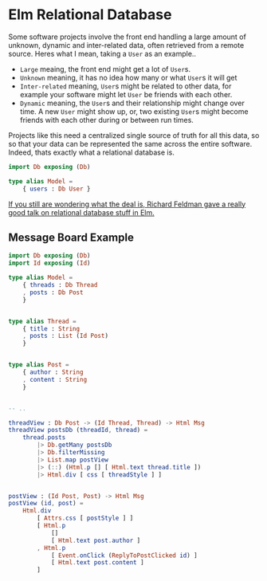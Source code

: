 # Elm Relational Database

Some software projects involve the front end handling a large amount of unknown, dynamic and inter-related data, often retrieved from a remote source. Heres what I mean, taking a `User` as an example..

- `Large` meaing, the front end might get a lot of `User`s.
- `Unknown` meaning, it has no idea how many or what `User`s it will get
- `Inter-related` meaning, `User`s might be related to other data, for example your software might let `User` be friends with each other. 
- `Dynamic` meaning, the `User`s and their relationship might change over time. A new `User` might show up, or, two existing `User`s might become friends with each other during or between run times.

Projects like this need a centralized single source of truth for all this data, so so that your data can be represented the same across the entire software. Indeed, thats exactly what a relational database is. 
```elm
import Db exposing (Db)

type alias Model =
    { users : Db User }
```
[If you still are wondering what the deal is, Richard Feldman gave a really good talk on relational database stuff in Elm.](https://www.youtube.com/watch?v=28OdemxhfbU)



## Message Board Example

```elm
import Db exposing (Db)
import Id exposing (Id)

type alias Model =
    { threads : Db Thread
    , posts : Db Post
    }


type alias Thread =
    { title : String
    , posts : List (Id Post)
    }


type alias Post =
    { author : String
    , content : String
    }


-- ..

threadView : Db Post -> (Id Thread, Thread) -> Html Msg
threadView postsDb (threadId, thread) =
    thread.posts
        |> Db.getMany postsDb
        |> Db.filterMissing 
        |> List.map postView
        |> (::) (Html.p [] [ Html.text thread.title ])
        |> Html.div [ css [ threadStyle ] ]


postView : (Id Post, Post) -> Html Msg
postView (id, post) =
    Html.div
        [ Attrs.css [ postStyle ] ]
        [ Html.p
            []
            [ Html.text post.author ]
        , Html.p
            [ Event.onClick (ReplyToPostClicked id) ]
            [ Html.text post.content ]
        ]
```

